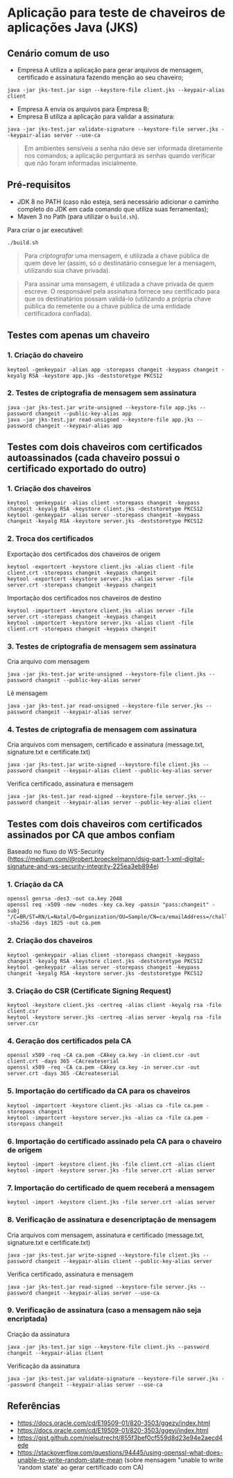 # Aplicação para teste de chaveiros de aplicações Java (JKS)

## Cenário comum de uso

- Empresa A utiliza a aplicação para gerar arquivos de mensagem, certificado e assinatura fazendo menção ao seu chaveiro;

```
java -jar jks-test.jar sign --keystore-file client.jks --keypair-alias client
```

- Empresa A envia os arquivos para Empresa B;
- Empresa B utiliza a aplicação para validar a assinatura:

```
java -jar jks-test.jar validate-signature --keystore-file server.jks --keypair-alias server --use-ca
```

> Em ambientes sensíveis a senha não deve ser informada diretamente nos comandos; a aplicação perguntará as senhas quando verificar que não foram informadas inicialmente.

## Pré-requisitos
- JDK 8 no PATH (caso não esteja, será necessário adicionar o caminho completo do JDK em cada comando que utiliza suas ferramentas);
- Maven 3 no Path (para utilizar o `build.sh`).

Para criar o jar executável:

```
./build.sh
```

> Para *criptografar* uma mensagem, é utilizada a chave pública de quem deve ler (assim, só o destinatário consegue ler a mensagem, utilizando sua chave privada).

> Para assinar uma mensagem, é utilizada a chave privada de quem escreve. O responsável pela assinatura fornece seu certificado para que os destinatários possam validá-lo (utilizando a própria chave pública do remetente ou a chave pública de uma entidade certificadora confiada).

## Testes com apenas um chaveiro

### 1. Criação do chaveiro

```
keytool -genkeypair -alias app -storepass changeit -keypass changeit -keyalg RSA -keystore app.jks -deststoretype PKCS12
```

### 2. Testes de criptografia de mensagem sem assinatura

```
java -jar jks-test.jar write-unsigned --keystore-file app.jks --password changeit --public-key-alias app
java -jar jks-test.jar read-unsigned --keystore-file app.jks --password changeit --keypair-alias app
```

## Testes com dois chaveiros com certificados autoassinados (cada chaveiro possui o certificado exportado do outro)

### 1. Criação dos chaveiros

```
keytool -genkeypair -alias client -storepass changeit -keypass changeit -keyalg RSA -keystore client.jks -deststoretype PKCS12
keytool -genkeypair -alias server -storepass changeit -keypass changeit -keyalg RSA -keystore server.jks -deststoretype PKCS12
```

### 2. Troca dos certificados

Exportação dos certificados dos chaveiros de origem

```
keytool -exportcert -keystore client.jks -alias client -file client.crt -storepass changeit -keypass changeit
keytool -exportcert -keystore server.jks -alias server -file server.crt -storepass changeit -keypass changeit
```

Importação dos certificados nos chaveiros de destino

```
keytool -importcert -keystore client.jks -alias server -file server.crt -storepass changeit -keypass changeit
keytool -importcert -keystore server.jks -alias client -file client.crt -storepass changeit -keypass changeit
```

### 3. Testes de criptografia de mensagem sem assinatura

Cria arquivo com mensagem

```
java -jar jks-test.jar write-unsigned --keystore-file client.jks --password changeit --public-key-alias server
```

Lê mensagem

```
java -jar jks-test.jar read-unsigned --keystore-file server.jks --password changeit --keypair-alias server
```

### 4. Testes de criptografia de mensagem com assinatura

Cria arquivos com mensagem, certificado e assinatura (message.txt, signature.txt e certificate.txt)

```
java -jar jks-test.jar write-signed --keystore-file client.jks --password changeit --keypair-alias client --public-key-alias server
```

Verifica certificado, assinatura e mensagem 

```
java -jar jks-test.jar read-signed --keystore-file server.jks --password changeit --keypair-alias server --public-key-alias client
```


## Testes com dois chaveiros com certificados assinados por CA que ambos confiam
Baseado no fluxo do WS-Security (https://medium.com/@robert.broeckelmann/dsig-part-1-xml-digital-signature-and-ws-security-integrity-225ea3eb894e)

### 1. Criação da CA

```
openssl genrsa -des3 -out ca.key 2048
openssl req -x509 -new -nodes -key ca.key -passin "pass:changeit" -subj "/C=BR/ST=RN/L=Natal/O=Organization/OU=Sample/CN=ca/emailAddress=/challengePassword=changeit" -sha256 -days 1825 -out ca.pem
```

### 2. Criação dos chaveiros

```
keytool -genkeypair -alias client -storepass changeit -keypass changeit -keyalg RSA -keystore client.jks -deststoretype PKCS12
keytool -genkeypair -alias server -storepass changeit -keypass changeit -keyalg RSA -keystore server.jks -deststoretype PKCS12
```

### 3. Criação do CSR (Certificate Signing Request)

```
keytool -keystore client.jks -certreq -alias client -keyalg rsa -file client.csr
keytool -keystore server.jks -certreq -alias server -keyalg rsa -file server.csr
```
### 4. Geração dos certificados pela CA

```
openssl x509 -req -CA ca.pem -CAkey ca.key -in client.csr -out client.crt -days 365 -CAcreateserial
openssl x509 -req -CA ca.pem -CAkey ca.key -in server.csr -out server.crt -days 365 -CAcreateserial
```

### 5. Importação do certificado da CA para os chaveiros

```
keytool -importcert -keystore client.jks -alias ca -file ca.pem -storepass changeit
keytool -importcert -keystore server.jks -alias ca -file ca.pem -storepass changeit
```

### 6. Importação do certificado assinado pela CA para o chaveiro de origem

```
keytool -import -keystore client.jks -file client.crt -alias client
keytool -import -keystore server.jks -file server.crt -alias server
```

### 7. Importação do certificado de quem receberá a mensagem

```
keytool -import -keystore client.jks -file server.crt -alias server
```

### 8. Verificação de assinatura e desencriptação de mensagem

Cria arquivos com mensagem, assinatura e certificado (message.txt, signature.txt e certificate.txt)

```
java -jar jks-test.jar write-signed --keystore-file client.jks --password changeit --keypair-alias client --public-key-alias server
```

Verifica certificado, assinatura e mensagem

```
java -jar jks-test.jar read-signed --keystore-file server.jks --password changeit --keypair-alias server --use-ca
```

### 9. Verificação de assinatura (caso a mensagem não seja encriptada)

Criação da assinatura

```
java -jar jks-test.jar sign --keystore-file client.jks --password changeit --keypair-alias client
```

Verificação da assinatura

```
java -jar jks-test.jar validate-signature --keystore-file server.jks --password changeit --keypair-alias server --use-ca
```

## Referências

- https://docs.oracle.com/cd/E19509-01/820-3503/ggezy/index.html
- https://docs.oracle.com/cd/E19509-01/820-3503/ggeyj/index.html
- https://gist.github.com/nielsutrecht/855f3bef0cf559d8d23e94e2aecd4ede
- https://stackoverflow.com/questions/94445/using-openssl-what-does-unable-to-write-random-state-mean (sobre mensagem "unable to write 'random state' ao gerar certificado com CA)
